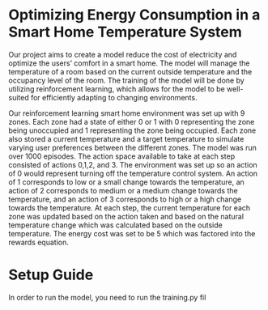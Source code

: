 # Optimizing Energy Consumption in a Smart Home Temperature System 
Our project aims to create a model reduce the cost of electricity and optimize the users’ comfort in a smart home. The model will manage the temperature of a room based on the current outside temperature and the occupancy level of the room. The training of the model will be done by utilizing reinforcement learning, which allows for the model to be well-suited for efficiently adapting to changing environments.

Our reinforcement learning smart home environment was set up with 9 zones. Each zone had a state of either 0 or 1 with 0 representing the zone being unoccupied and 1 representing the zone being occupied. Each zone also stored a current temperature and a target temperature to simulate varying user preferences between the different zones. The model was run over 1000 episodes. The action space available to take at each step consisted of actions 0,1,2, and 3. The environment was set up so an action of 0 would represent turning off the temperature control system. An action of 1 corresponds to low or a small change towards the temperature, an action of 2 corresponds to medium or a medium change towards the temperature, and an action of 3 corresponds to high or a high change towards the temperature. At each step, the current temperature for each zone was updated based on the action taken and based on the natural temperature change which was calculated based on the outside temperature. The energy cost was set to be 5 which was factored into the rewards equation.

# Setup Guide 
In order to run the model, you need to run the training.py fil 


